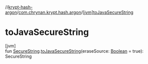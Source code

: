 //[krypt-hash-argon](../../index.md)/[com.chrynan.krypt.hash.argon](index.md)/[[jvm]toJavaSecureString]([jvm]to-java-secure-string.md)

# toJavaSecureString

[jvm]\
fun [SecureString](../../../krypt-core/krypt-core/com.chrynan.krypt.core/-secure-string/index.md).[toJavaSecureString]([jvm]to-java-secure-string.md)(eraseSource: [Boolean](https://kotlinlang.org/api/latest/jvm/stdlib/kotlin/-boolean/index.html) = true): SecureString
